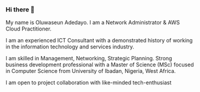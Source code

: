 ### Hi there 👋
My name is Oluwaseun Adedayo. I am a Network Administrator & AWS Cloud Practitioner. 

I am an experienced ICT Consultant with a demonstrated history of working in the information technology and services industry. 

I am skilled in Management, Networking, Strategic Planning. Strong business development professional with a Master of Science (MSc) focused in Computer Science from University of Ibadan, Nigeria, West Africa.

I am open to project collaboration with like-minded tech-enthusiast

